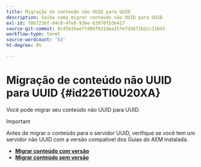 ```yaml
---
title: Migração de conteúdo não UUID para UUID
description: Saiba como migrar conteúdo não UUID para UUID
exl-id: f8b723bf-84c0-4fe6-936e-63970fb3e417
source-git-commit: 0c45b3bee77d04f031dea157e7d3671b2cc11b45
workflow-type: tm+mt
source-wordcount: '53'
ht-degree: 0%

---
```


# Migração de conteúdo não UUID para UUID {#id226TI0U20XA}


Você pode migrar seu conteúdo não UUID para UUID.

>[!IMPORTANT]
>
> Antes de migrar o conteúdo para o servidor UUID, verifique se você tem um servidor não UUID com a versão compatível dos Guias do AEM instalada.



* [**Migrar conteúdo com versão**](./migrate-non-uuid-uuid-with-versions.md)
* [**Migrar conteúdo sem versão**](./migrate-non-uuid-uuid-without-versions.md)
